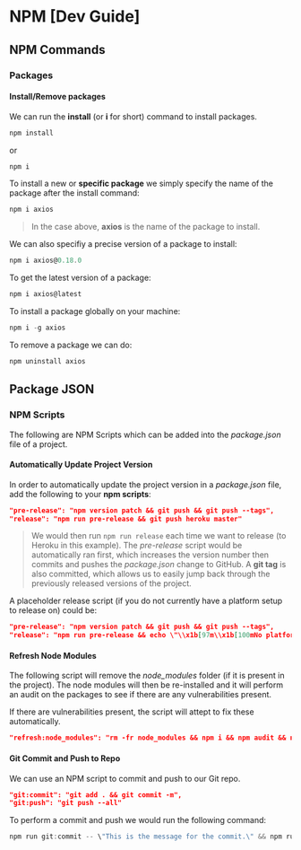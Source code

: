 # NPM [Dev Guide]

## NPM Commands
### Packages
#### Install/Remove packages
We can run the **install** (or **i** for short) command to install packages.

```powershell
npm install
```
or
```powershell
npm i
```

To install a new or **specific package** we simply specify the name of the package after the install command:

```powershell
npm i axios
```

> In the case above, **axios** is the name of the package to install.

We can also specifiy a precise version of a package to install:

```powershell
npm i axios@0.18.0
```

To get the latest version of a package:
```powershell
npm i axios@latest
```

To install a package globally on your machine:

```powershell
npm i -g axios
```


To remove a package we can do:
```powershell
npm uninstall axios
```


## Package JSON
### NPM Scripts
The following are NPM Scripts which can be added into the *package.json* file of a project.

#### Automatically Update Project Version
In order to automatically update the project version in a *package.json* file, add the following to your **npm scripts**:

```json
"pre-release": "npm version patch && git push && git push --tags",
"release": "npm run pre-release && git push heroku master"
```

> We would then run `npm run release` each time we want to release (to Heroku in this example).
> The *pre-release* script would be automatically ran first, which increases the version number then commits and pushes the *package.json* change to GitHub.
> A **git tag** is also committed, which allows us to easily jump back through the previously released versions of the project.

A placeholder release script (if you do not currently have a platform setup to release on) could be:

```json
"pre-release": "npm version patch && git push && git push --tags",
"release": "npm run pre-release && echo \"\\x1b[97m\\x1b[100mNo platform to release on.\\x1b[0m\""
```


#### Refresh Node Modules
The following script will remove the *node_modules* folder (if it is present in the project).
The node modules will then be re-installed and it will perform an audit on the packages to see if there are any vulnerabilities present.

If there are vulnerabilities present, the script will attept to fix these automatically.

```json
"refresh:node_modules": "rm -fr node_modules && npm i && npm audit && npm audit fix"
```

#### Git Commit and Push to Repo
We can use an NPM script to commit and push to our Git repo.

```json
"git:commit": "git add . && git commit -m",
"git:push": "git push --all"
```

To perform a commit and push we would run the following command:

```powershell
npm run git:commit -- \"This is the message for the commit.\" && npm run git:push
```
